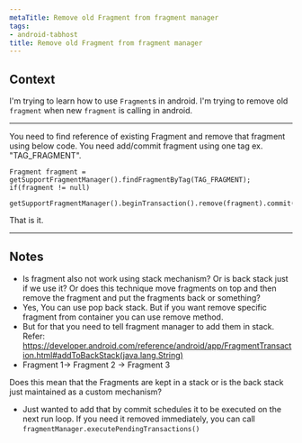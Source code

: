 ```yaml
---
metaTitle: Remove old Fragment from fragment manager
tags:
- android-tabhost
title: Remove old Fragment from fragment manager
---
```


## Context

I'm trying to learn how to use `Fragment`s in android.
I'm trying to remove old `fragment` when new `fragment` is calling in android.



---

You need to find reference of existing Fragment and remove that fragment using below code. You need add/commit fragment using one tag ex. "TAG\_FRAGMENT".



```
Fragment fragment = getSupportFragmentManager().findFragmentByTag(TAG_FRAGMENT);
if(fragment != null)
    getSupportFragmentManager().beginTransaction().remove(fragment).commit();

```

That is it.



---

## Notes

- Is fragment also not work using stack mechanism? Or is back stack just if we use it? Or does this technique move fragments on top and then remove the fragment and put the fragments back or something?
-  Yes, You can use pop back stack. But if you want remove specific fragment from container you can use remove method.
- But for that you need to tell fragment manager to add them in stack. Refer: https://developer.android.com/reference/android/app/FragmentTransaction.html#addToBackStack(java.lang.String)
- Fragment 1-&gt; Fragment 2 -&gt; Fragment 3 

Does this mean that the Fragments are kept in a stack or is the back stack just maintained as a custom mechanism?
- Just wanted to add that by commit schedules it to be executed on the next run loop. If you need it removed immediately, you can call `fragmentManager.executePendingTransactions()`
